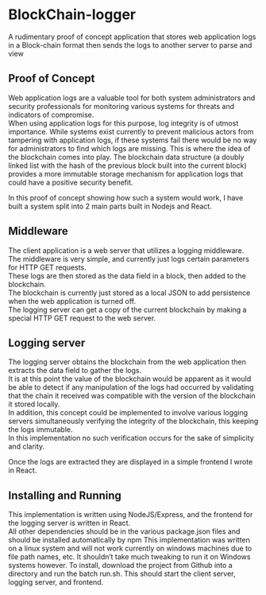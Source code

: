 # BlockChain-logger
A rudimentary proof of concept application that stores web application logs in a Block-chain format then sends the logs to another server to parse and view

## Proof of Concept
Web application logs are a valuable tool for both system administrators and security professionals for monitoring various systems for threats and indicators of compromise.  
When using application logs for this purpose, log integrity is of utmost importance. While systems exist currently to prevent malicious actors from tampering with application logs, if these systems fail there would be no way for administrators to find which logs are missing. 
This is where the idea of the blockchain comes into play.   The blockchain data structure (a doubly linked list with the hash of the previous block built into the current block) provides a more immutable storage mechanism for application logs that could have a positive security benefit. 

In this proof of concept showing how such a system would work, I have built a system split into 2 main parts built in Nodejs and React.  

## Middleware 
The client application is a web server that utilizes a logging middleware.  The middleware is very simple, and currently just logs certain parameters for HTTP GET requests.  
These logs are then stored as the data field in a block, then added to the blockchain.  
The blockchain is currently just stored as a local JSON to add persistence when the web application is turned off.  
The logging server can get a copy of the current blockchain by making a special HTTP GET request to the web server.  

## Logging server
The logging server obtains the blockchain from the web application then extracts the data field to gather the logs.  
It is at this point the value of the blockchain would be apparent as it would be able to detect if any manipulation of the logs had occurred by validating that the chain it received was compatible with the version of the blockchain it stored locally.  
In addition, this concept could be implemented to involve various logging servers simultaneously verifying the integrity of the blockchain, this keeping the logs immutable.   
In this implementation no such verification occurs for the sake of simplicity and clarity. 

Once the logs are extracted they are displayed in a simple frontend I wrote in React. 

## Installing and Running
This implementation is written using NodeJS/Express, and the frontend for the logging server is written in React.  
All other dependencies should be in the various package.json files and should be installed automatically by npm
This implementation was written on a linux system and will not work currently on windows machines due to file path names, etc. It shouldn’t take much tweaking to run it on Windows systems however.
To install, download the project from Github into a directory and run the batch run.sh.  This should start the client server, logging server, and frontend.  

 
